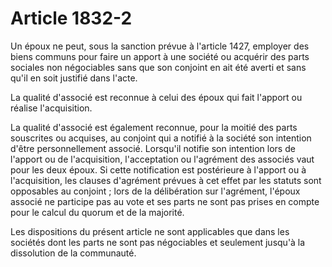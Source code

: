 # Article 1832-2

Un époux ne peut, sous la sanction prévue à l'article 1427, employer des biens communs pour faire un apport à une société ou acquérir des parts sociales non négociables sans que son conjoint en ait été averti et sans qu'il en soit justifié dans l'acte.

La qualité d'associé est reconnue à celui des époux qui fait l'apport ou réalise l'acquisition.

La qualité d'associé est également reconnue, pour la moitié des parts souscrites ou acquises, au conjoint qui a notifié à la société son intention d'être personnellement associé. Lorsqu'il notifie son intention lors de l'apport ou de l'acquisition, l'acceptation ou l'agrément des associés vaut pour les deux époux. Si cette notification est postérieure à l'apport ou à l'acquisition, les clauses d'agrément prévues à cet effet par les statuts sont opposables au conjoint ; lors de la délibération sur l'agrément, l'époux associé ne participe pas au vote et ses parts ne sont pas prises en compte pour le calcul du quorum et de la majorité.

Les dispositions du présent article ne sont applicables que dans les sociétés dont les parts ne sont pas négociables et seulement jusqu'à la dissolution de la communauté.
